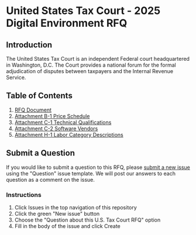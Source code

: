 # United States Tax Court - 2025 Digital Environment RFQ

## Introduction

The United States Tax Court is an independent Federal court headquartered in Washington, D.C. The Court provides a national forum for the formal adjudication of disputes between taxpayers and the Internal Revenue Service.

## Table of Contents

1. [RFQ Document](https://github.com/ustaxcourt/2025-digital-environment-rfq/blob/a2448efd5ccedeb97a0085e203da338c4cf236be/Digital%20Environment%20RFQ.pdf)
1. [Attachment B-1 Price Schedule](https://github.com/ustaxcourt/2025-digital-environment-rfq/blob/a2448efd5ccedeb97a0085e203da338c4cf236be/Attachment%20B-1%20Price%20Schedule.xlsx)
1. [Attachment C-1 Technical Qualifications](https://github.com/ustaxcourt/2025-digital-environment-rfq/blob/d9a70cfc0cc0e171f9a93740b77bc02ae33becb0/Attachment%20C-1%20Technical%20Qualifications.xlsx)
1. [Attachment C-2 Software Vendors](https://github.com/ustaxcourt/2025-digital-environment-rfq/blob/a2448efd5ccedeb97a0085e203da338c4cf236be/Attachment%20C-2%20Software%20Vendors.pdf)
1. [Attachment H-1 Labor Category Descriptions](https://github.com/ustaxcourt/2025-digital-environment-rfq/blob/a2448efd5ccedeb97a0085e203da338c4cf236be/Attachment%20H-1%20LCAT%20Descriptions.pdf)

## Submit a Question

If you would like to submit a question to this RFQ, please [submit a new issue](https://github.com/ustaxcourt/2025-digital-environment-rfq/issues) using the "Question" issue template. We will post our answers to each question as a comment on the issue.

### Instructions

1. Click Issues in the top navigation of this repository
2. Click the green "New issue" button
3. Choose the "Question about this U.S. Tax Court RFQ" option
4. Fill in the body of the issue and click Create

